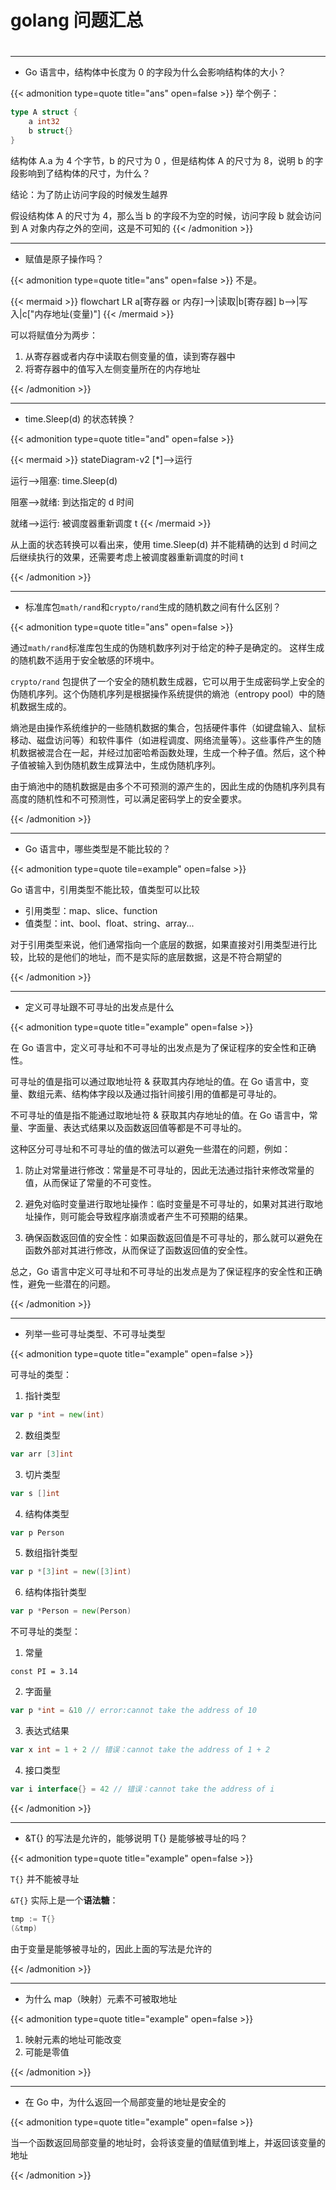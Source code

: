# golang 问题汇总

<!--more-->
#
---
- Go 语言中，结构体中长度为 0 的字段为什么会影响结构体的大小？

{{< admonition type=quote title="ans" open=false >}}
举个例子：
```go
type A struct {
	a int32
	b struct{}
}
```

结构体 A.a 为 4 个字节，b 的尺寸为 0 ，但是结构体 A 的尺寸为 8，说明 b 的字段影响到了结构体的尺寸，为什么？

结论：为了防止访问字段的时候发生越界

假设结构体 A 的尺寸为 4，那么当 b 的字段不为空的时候，访问字段 b 就会访问到 A 对象内存之外的空间，这是不可知的
{{< /admonition >}}

---
- 赋值是原子操作吗？

{{< admonition type=quote title="ans" open=false >}}
不是。

{{< mermaid >}}
flowchart LR
a[寄存器 or 内存]-->|读取|b[寄存器]
b-->|写入|c["内存地址(变量)"]
{{< /mermaid >}}

可以将赋值分为两步：
1. 从寄存器或者内存中读取右侧变量的值，读到寄存器中
2. 将寄存器中的值写入左侧变量所在的内存地址

{{< /admonition >}}

---
- time.Sleep(d) 的状态转换？

{{< admonition type=quote title="and" open=false >}}

{{< mermaid >}}
stateDiagram-v2
[*]-->运行

运行-->阻塞: time.Sleep(d)

阻塞-->就绪: 到达指定的 d 时间

就绪-->运行: 被调度器重新调度 t
{{< /mermaid >}}

从上面的状态转换可以看出来，使用 time.Sleep(d) 并不能精确的达到 d 时间之后继续执行的效果，还需要考虑上被调度器重新调度的时间 t

{{< /admonition >}}

---
- 标准库包`math/rand`和`crypto/rand`生成的随机数之间有什么区别？

{{< admonition type=quote title="ans" open=false >}}

通过`math/rand`标准库包生成的伪随机数序列对于给定的种子是确定的。 这样生成的随机数不适用于安全敏感的环境中。

`crypto/rand` 包提供了一个安全的随机数生成器，它可以用于生成密码学上安全的伪随机序列。这个伪随机序列是根据操作系统提供的熵池（entropy pool）中的随机数据生成的。

熵池是由操作系统维护的一些随机数据的集合，包括硬件事件（如键盘输入、鼠标移动、磁盘访问等）和软件事件（如进程调度、网络流量等）。这些事件产生的随机数据被混合在一起，并经过加密哈希函数处理，生成一个种子值。然后，这个种子值被输入到伪随机数生成算法中，生成伪随机序列。

由于熵池中的随机数据是由多个不可预测的源产生的，因此生成的伪随机序列具有高度的随机性和不可预测性，可以满足密码学上的安全要求。

{{< /admonition >}}

---
- Go 语言中，哪些类型是不能比较的？

{{< admonition type=quote tile=example" open=false >}}

Go 语言中，引用类型不能比较，值类型可以比较
- 引用类型：map、slice、function
- 值类型：int、bool、float、string、array...

对于引用类型来说，他们通常指向一个底层的数据，如果直接对引用类型进行比较，比较的是他们的地址，而不是实际的底层数据，这是不符合期望的

{{< /admonition >}}

----
- 定义可寻址跟不可寻址的出发点是什么

{{< admonition type=quote title="example" open=false >}}

在 Go 语言中，定义可寻址和不可寻址的出发点是为了保证程序的安全性和正确性。

可寻址的值是指可以通过取地址符 & 获取其内存地址的值。在 Go 语言中，变量、数组元素、结构体字段以及通过指针间接引用的值都是可寻址的。

不可寻址的值是指不能通过取地址符 & 获取其内存地址的值。在 Go 语言中，常量、字面量、表达式结果以及函数返回值等都是不可寻址的。

这种区分可寻址和不可寻址的值的做法可以避免一些潜在的问题，例如：

1.  防止对常量进行修改：常量是不可寻址的，因此无法通过指针来修改常量的值，从而保证了常量的不可变性。
    
2.  避免对临时变量进行取地址操作：临时变量是不可寻址的，如果对其进行取地址操作，则可能会导致程序崩溃或者产生不可预期的结果。
    
3.  确保函数返回值的安全性：如果函数返回值是不可寻址的，那么就可以避免在函数外部对其进行修改，从而保证了函数返回值的安全性。
    

总之，Go 语言中定义可寻址和不可寻址的出发点是为了保证程序的安全性和正确性，避免一些潜在的问题。


{{< /admonition >}}

---
- 列举一些可寻址类型、不可寻址类型

{{< admonition type=quote title="example" open=false >}}

可寻址的类型：
1. 指针类型
```go
var p *int = new(int)
```
2. 数组类型
```go
var arr [3]int
```
3. 切片类型
```go
var s []int
```
4. 结构体类型
```go
var p Person
```
5. 数组指针类型
```go
var p *[3]int = new([3]int)
```
6. 结构体指针类型
```go
var p *Person = new(Person)
```


不可寻址的类型：
1. 常量
```
const PI = 3.14
```
2. 字面量
```go
var p *int = &10 // error:cannot take the address of 10
```
3. 表达式结果
```go
var x int = 1 + 2 // 错误：cannot take the address of 1 + 2
```
4. 接口类型
```go
var i interface{} = 42 // 错误：cannot take the address of i
```

{{< /admonition >}}

---
- &T{} 的写法是允许的，能够说明 T{} 是能够被寻址的吗？

{{< admonition type=quote title="example" open=false >}}

`T{}`  并不能被寻址


`&T{}` 实际上是一个**语法糖**：

```go
tmp := T{}
(&tmp)
```

由于变量是能够被寻址的，因此上面的写法是允许的

{{< /admonition >}}

---
- 为什么 map（映射）元素不可被取地址

{{< admonition type=quote title="example" open=false >}}

1. 映射元素的地址可能改变
2. 可能是零值

{{< /admonition >}}

---
- 在 Go 中，为什么返回一个局部变量的地址是安全的

{{< admonition type=quote title="example" open=false >}}

当一个函数返回局部变量的地址时，会将该变量的值赋值到堆上，并返回该变量的地址

{{< /admonition >}}
